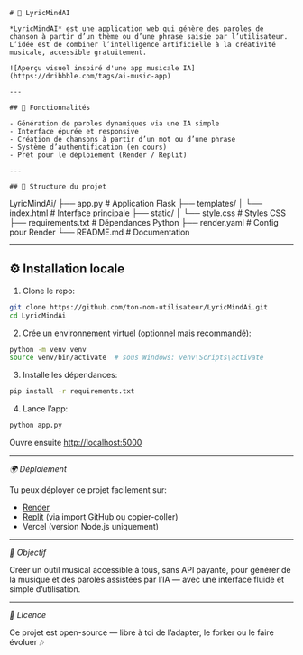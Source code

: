 ```
# 🎵 LyricMindAI

*LyricMindAI* est une application web qui génère des paroles de chanson à partir d’un thème ou d’une phrase saisie par l’utilisateur. L’idée est de combiner l’intelligence artificielle à la créativité musicale, accessible gratuitement.

![Aperçu visuel inspiré d'une app musicale IA](https://dribbble.com/tags/ai-music-app)

---

## 🚀 Fonctionnalités

- Génération de paroles dynamiques via une IA simple
- Interface épurée et responsive
- Création de chansons à partir d’un mot ou d’une phrase
- Système d’authentification (en cours)
- Prêt pour le déploiement (Render / Replit)

---

## 📁 Structure du projet

```
LyricMindAi/
├── app.py                 # Application Flask
├── templates/
│   └── index.html         # Interface principale
├── static/
│   └── style.css          # Styles CSS
├── requirements.txt       # Dépendances Python
├── render.yaml            # Config pour Render
└── README.md              # Documentation

---

## ⚙️ Installation locale

1. Clone le repo:

```bash
git clone https://github.com/ton-nom-utilisateur/LyricMindAi.git
cd LyricMindAi
```

2. Crée un environnement virtuel (optionnel mais recommandé):

```bash
python -m venv venv
source venv/bin/activate  # sous Windows: venv\Scripts\activate
```

3. Installe les dépendances:

```bash
pip install -r requirements.txt
```

4. Lance l’app:

```bash
python app.py
```

Ouvre ensuite [http://localhost:5000](http://localhost:5000)

---

*🌍 Déploiement*

Tu peux déployer ce projet facilement sur:

- [Render](https://render.com)
- [Replit](https://replit.com) (via import GitHub ou copier-coller)
- Vercel (version Node.js uniquement)

---

*🧠 Objectif*

Créer un outil musical accessible à tous, sans API payante, pour générer de la musique et des paroles assistées par l’IA — avec une interface fluide et simple d’utilisation.

---

*📜 Licence*

Ce projet est open-source — libre à toi de l’adapter, le forker ou le faire évoluer 🎶
```
